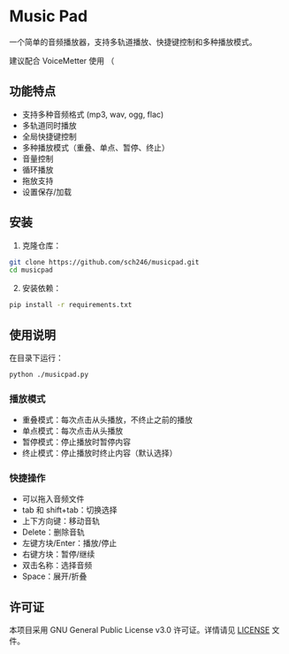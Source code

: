 # Music Pad

一个简单的音频播放器，支持多轨道播放、快捷键控制和多种播放模式。

建议配合 VoiceMetter 使用 （

## 功能特点

- 支持多种音频格式 (mp3, wav, ogg, flac)
- 多轨道同时播放
- 全局快捷键控制
- 多种播放模式（重叠、单点、暂停、终止）
- 音量控制
- 循环播放
- 拖放支持
- 设置保存/加载

## 安装

1. 克隆仓库：
```bash
git clone https://github.com/sch246/musicpad.git
cd musicpad
```

2. 安装依赖：
```bash
pip install -r requirements.txt
```

## 使用说明

在目录下运行：

```bash
python ./musicpad.py
```

### 播放模式

- 重叠模式：每次点击从头播放，不终止之前的播放
- 单点模式：每次点击从头播放
- 暂停模式：停止播放时暂停内容
- 终止模式：停止播放时终止内容（默认选择）

### 快捷操作

- 可以拖入音频文件
- tab 和 shift+tab：切换选择
- 上下方向键：移动音轨
- Delete：删除音轨
- 左键方块/Enter：播放/停止
- 右键方块：暂停/继续
- 双击名称：选择音频
- Space：展开/折叠

## 许可证

本项目采用 GNU General Public License v3.0 许可证。详情请见 [LICENSE](LICENSE) 文件。
